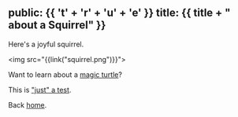public: {{ 't' + 'r' + 'u' + 'e' }}
title: {{ title + " about a Squirrel" }}
---

Here's a joyful squirrel.

<img src="{{link("squirrel.png")}}">

Want to learn about a [magic turtle]({{link("magic-turtle")}})?

This is ["just" a test]({{link("just_a_test")}}).

Back [home](..).
